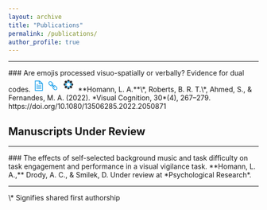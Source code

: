 ```yaml
---
layout: archive
title: "Publications"
permalink: /publications/
author_profile: true
---
```


<hr>
### Are emojis processed visuo-spatially or verbally? Evidence for dual codes. <a href="/files/emoji-paper.pdf" target="_blank"><img src="/images/icons/paper.png" width="25" height="25"></a> <a href="https://doi.org/10.1080/13506285.2022.2050871" target="_blank"><img src="/images/icons/link.png" width="25" height="25"></a> <a href="https://osf.io/3uvny/" target="_blank"><img src="/images/icons/osf.png" width="30" height="30"></a> 
**Homann, L. A.**\*, Roberts, B. R. T.\*, Ahmed, S., & Fernandes, M. A. (2022). *Visual Cognition, 30*(4), 267–279. https://doi.org/10.1080/13506285.2022.2050871

## Manuscripts Under Review
<hr>
### The effects of self-selected background music and task difficulty on task engagement and performance in a visual vigilance task.
**Homann, L. A.,** Drody, A. C., & Smilek, D. Under review at *Psychological Research*.
<hr>
\* Signifies shared first authorship